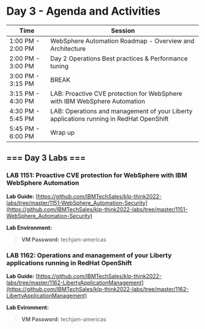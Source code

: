 # Day 3 - Agenda and Activities


Time | Session 
--------------|----------
1:00 PM - 2:00 PM | WebSphere Automation Roadmap - Overview and Architecture
2:00 PM - 3:00 PM | Day 2 Operations Best practices & Performance tuning 
3:00 PM - 3:15 PM | BREAK
3:15 PM - 4:30 PM | LAB: Proactive CVE protection for WebSphere with IBM WebSphere Automation
4:30 PM - 5:45 PM | LAB: Operations and management of your Liberty applications running in RedHat OpenShift
5:45 PM - 6:00 PM | Wrap up


## === Day 3 Labs  ===


### LAB 1151: Proactive CVE protection for WebSphere with IBM WebSphere Automation

  **Lab Guide:**  [https://github.com/IBMTechSales/klp-think2022-labs/tree/master/1151-WebSphere_Automation-Security](https://github.com/IBMTechSales/klp-think2022-labs/tree/master/1151-WebSphere_Automation-Security) 

  **Lab Environment:**  [](http://tbd)
  
  > **VM Password:** techjam-americas




### LAB 1162: Operations and management of your Liberty applications running in RedHat OpenShift

  **Lab Guide:**  [https://github.com/IBMTechSales/klp-think2022-labs/tree/master/1162-LibertyApplicationManagement](https://github.com/IBMTechSales/klp-think2022-labs/tree/master/1162-LibertyApplicationManagement)
  
  **Lab Evironment:**  [](http://tbd)
    
  > **VM Password:** techjam-americas
  


